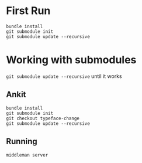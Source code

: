 # First Run
```
bundle install
git submodule init
git submodule update --recursive
```

# Working with submodules
`git submodule update --recursive` until it works

## Ankit

```
bundle install
git submodule init
git checkout typeface-change
git submodule update --recursive
```

## Running
`middleman server`
